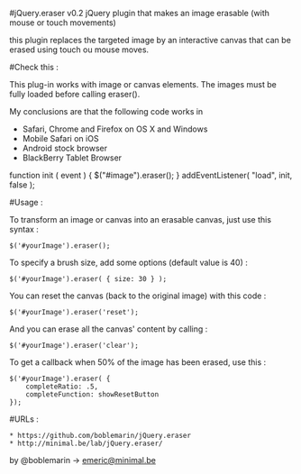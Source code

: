 #jQuery.eraser v0.2
jQuery plugin that makes an image erasable (with mouse or touch movements)

this plugin replaces the targeted image by an interactive canvas that can be erased
using touch ou mouse moves.


#Check this :

This plug-in works with image or canvas elements.
The images must be fully loaded before calling eraser().


My conclusions are that the following code works in 
- Safari, Chrome and Firefox on OS X and Windows
- Mobile Safari on iOS
- Android stock browser
- BlackBerry Tablet Browser


function init ( event ) {
	$("#image").eraser();
}
addEventListener( "load", init, false );



#Usage :


To transform an image or canvas into an erasable canvas, just use this syntax :

	$('#yourImage').eraser();

	
To specify a brush size, add some options (default value is 40) :

	$('#yourImage').eraser( { size: 30 } );


You can reset the canvas (back to the original image) with this code :

	$('#yourImage').eraser('reset');


And you can erase all the canvas' content by calling :

	$('#yourImage').eraser('clear');
	
	
To get a callback when 50% of the image has been erased, use this :
	
	$('#yourImage').eraser( {
		completeRatio: .5,
		completeFunction: showResetButton
	});


	
#URLs :

	* https://github.com/boblemarin/jQuery.eraser
	* http://minimal.be/lab/jQuery.eraser/


by @boblemarin -> emeric@minimal.be